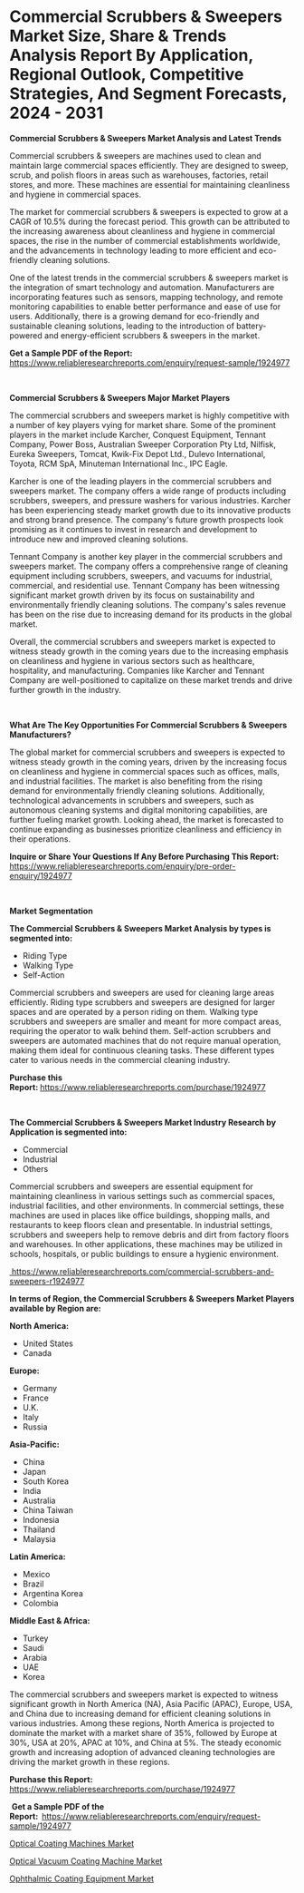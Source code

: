 <p><h1>Commercial Scrubbers & Sweepers Market Size, Share & Trends Analysis Report By Application, Regional Outlook, Competitive Strategies, And Segment Forecasts, 2024 - 2031</h1></p><p><strong>Commercial Scrubbers & Sweepers Market Analysis and Latest Trends</strong></p>
<p><p>Commercial scrubbers & sweepers are machines used to clean and maintain large commercial spaces efficiently. They are designed to sweep, scrub, and polish floors in areas such as warehouses, factories, retail stores, and more. These machines are essential for maintaining cleanliness and hygiene in commercial spaces.</p><p>The market for commercial scrubbers & sweepers is expected to grow at a CAGR of 10.5% during the forecast period. This growth can be attributed to the increasing awareness about cleanliness and hygiene in commercial spaces, the rise in the number of commercial establishments worldwide, and the advancements in technology leading to more efficient and eco-friendly cleaning solutions.</p><p>One of the latest trends in the commercial scrubbers & sweepers market is the integration of smart technology and automation. Manufacturers are incorporating features such as sensors, mapping technology, and remote monitoring capabilities to enable better performance and ease of use for users. Additionally, there is a growing demand for eco-friendly and sustainable cleaning solutions, leading to the introduction of battery-powered and energy-efficient scrubbers & sweepers in the market.</p></p>
<p><strong>Get a Sample PDF of the Report:&nbsp;</strong> <a href="https://www.reliableresearchreports.com/enquiry/request-sample/1924977">https://www.reliableresearchreports.com/enquiry/request-sample/1924977</a></p>
<p>&nbsp;</p>
<p><strong>Commercial Scrubbers & Sweepers Major Market Players</strong></p>
<p><p>The commercial scrubbers and sweepers market is highly competitive with a number of key players vying for market share. Some of the prominent players in the market include Karcher, Conquest Equipment, Tennant Company, Power Boss, Australian Sweeper Corporation Pty Ltd, Nilfisk, Eureka Sweepers, Tomcat, Kwik-Fix Depot Ltd., Dulevo International, Toyota, RCM SpA, Minuteman International Inc., IPC Eagle.</p><p>Karcher is one of the leading players in the commercial scrubbers and sweepers market. The company offers a wide range of products including scrubbers, sweepers, and pressure washers for various industries. Karcher has been experiencing steady market growth due to its innovative products and strong brand presence. The company's future growth prospects look promising as it continues to invest in research and development to introduce new and improved cleaning solutions.</p><p>Tennant Company is another key player in the commercial scrubbers and sweepers market. The company offers a comprehensive range of cleaning equipment including scrubbers, sweepers, and vacuums for industrial, commercial, and residential use. Tennant Company has been witnessing significant market growth driven by its focus on sustainability and environmentally friendly cleaning solutions. The company's sales revenue has been on the rise due to increasing demand for its products in the global market.</p><p>Overall, the commercial scrubbers and sweepers market is expected to witness steady growth in the coming years due to the increasing emphasis on cleanliness and hygiene in various sectors such as healthcare, hospitality, and manufacturing. Companies like Karcher and Tennant Company are well-positioned to capitalize on these market trends and drive further growth in the industry.</p></p>
<p>&nbsp;</p>
<p><strong>What Are The Key Opportunities For Commercial Scrubbers & Sweepers Manufacturers?</strong></p>
<p><p>The global market for commercial scrubbers and sweepers is expected to witness steady growth in the coming years, driven by the increasing focus on cleanliness and hygiene in commercial spaces such as offices, malls, and industrial facilities. The market is also benefiting from the rising demand for environmentally friendly cleaning solutions. Additionally, technological advancements in scrubbers and sweepers, such as autonomous cleaning systems and digital monitoring capabilities, are further fueling market growth. Looking ahead, the market is forecasted to continue expanding as businesses prioritize cleanliness and efficiency in their operations.</p></p>
<p><strong>Inquire or Share Your Questions If Any Before Purchasing This Report:</strong> <a href="https://www.reliableresearchreports.com/enquiry/pre-order-enquiry/1924977">https://www.reliableresearchreports.com/enquiry/pre-order-enquiry/1924977</a></p>
<p>&nbsp;</p>
<p><strong>Market Segmentation</strong></p>
<p><strong>The Commercial Scrubbers & Sweepers Market Analysis by types is segmented into:</strong></p>
<p><ul><li>Riding Type</li><li>Walking Type</li><li>Self-Action</li></ul></p>
<p><p>Commercial scrubbers and sweepers are used for cleaning large areas efficiently. Riding type scrubbers and sweepers are designed for larger spaces and are operated by a person riding on them. Walking type scrubbers and sweepers are smaller and meant for more compact areas, requiring the operator to walk behind them. Self-action scrubbers and sweepers are automated machines that do not require manual operation, making them ideal for continuous cleaning tasks. These different types cater to various needs in the commercial cleaning industry.</p></p>
<p><strong>Purchase this Report:&nbsp;</strong><a href="https://www.reliableresearchreports.com/purchase/1924977">https://www.reliableresearchreports.com/purchase/1924977</a></p>
<p>&nbsp;</p>
<p><strong>The Commercial Scrubbers & Sweepers Market Industry Research by Application is segmented into:</strong></p>
<p><ul><li>Commercial</li><li>Industrial</li><li>Others</li></ul></p>
<p><p>Commercial scrubbers and sweepers are essential equipment for maintaining cleanliness in various settings such as commercial spaces, industrial facilities, and other environments. In commercial settings, these machines are used in places like office buildings, shopping malls, and restaurants to keep floors clean and presentable. In industrial settings, scrubbers and sweepers help to remove debris and dirt from factory floors and warehouses. In other applications, these machines may be utilized in schools, hospitals, or public buildings to ensure a hygienic environment.</p></p>
<p><a href="https://www.reliableresearchreports.com/commercial-scrubbers-and-sweepers-r1924977">&nbsp;https://www.reliableresearchreports.com/commercial-scrubbers-and-sweepers-r1924977</a></p>
<p><strong>In terms of Region, the Commercial Scrubbers & Sweepers Market Players available by Region are:</strong></p>
<p>
    <p> <strong> North America: </strong>
        <ul>
            <li>United States</li>
            <li>Canada</li>
        </ul>
        </p> 
    <p> <strong> Europe: </strong>
        <ul>
            <li>Germany</li>
            <li>France</li>
            <li>U.K.</li>
            <li>Italy</li>
            <li>Russia</li>
        </ul>
        </p> 
    <p> <strong> Asia-Pacific: </strong>
        <ul>
            <li>China</li>
            <li>Japan</li>
            <li>South Korea</li>
            <li>India</li>
            <li>Australia</li>
            <li>China Taiwan</li>
            <li>Indonesia</li>
            <li>Thailand</li>
            <li>Malaysia</li>
        </ul>
        </p> 
    <p> <strong> Latin America: </strong>
        <ul>
            <li>Mexico</li>
            <li>Brazil</li>
            <li>Argentina Korea</li>
            <li>Colombia</li>
        </ul>
        </p> 
    <p> <strong> Middle East & Africa: </strong>
        <ul>
            <li>Turkey</li>
            <li>Saudi</li>
            <li>Arabia</li>
            <li>UAE</li>
            <li>Korea</li>
        </ul>
    </p>
    </p>
<p><p>The commercial scrubbers and sweepers market is expected to witness significant growth in North America (NA), Asia Pacific (APAC), Europe, USA, and China due to increasing demand for efficient cleaning solutions in various industries. Among these regions, North America is projected to dominate the market with a market share of 35%, followed by Europe at 30%, USA at 20%, APAC at 10%, and China at 5%. The steady economic growth and increasing adoption of advanced cleaning technologies are driving the market growth in these regions.</p></p>
<p><strong>Purchase this Report: </strong><a href="https://www.reliableresearchreports.com/purchase/1924977">https://www.reliableresearchreports.com/purchase/1924977</a></p>
<p>&nbsp;<strong>Get a Sample PDF of the Report:&nbsp;&nbsp;</strong><a href="https://www.reliableresearchreports.com/enquiry/request-sample/1924977">https://www.reliableresearchreports.com/enquiry/request-sample/1924977</a></p>
<p><strong></strong></p>
<p><p><a href="https://github.com/esmeraldaezzy156/Market-Research-Report-List-1/blob/main/optical-coating-machines-market.md">Optical Coating Machines Market</a></p><p><a href="https://github.com/carolalsopr44536/Market-Research-Report-List-1/blob/main/optical-vacuum-coating-machine-market.md">Optical Vacuum Coating Machine Market</a></p><p><a href="https://github.com/JewelMohr52/Market-Research-Report-List-1/blob/main/ophthalmic-coating-equipment-market.md">Ophthalmic Coating Equipment Market</a></p></p>